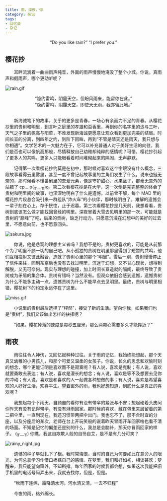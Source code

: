 ```yaml
---
title: 雨，深夜，你
category: 杂记
tags:
- 回忆录
- 杂记
---
```


<center>“Do you like rain?” “I prefer you.”</center>

## 樱花抄
&emsp;&emsp;耳畔流淌着一曲曲雨声纯音，外面的雨声慢慢地淹没了整个小城。你说，真雨声和假雨声，哪个更动听呢？

![rain.gif](https://i.loli.net/2020/03/26/ns7DCG3hyu61HRY.gif)

<center>“隐约雷鸣，阴霾天空，但盼风雨来，能留你在此。”</center>
<center>“隐约雷鸣，阴霾天空，即使天无雨，我亦留此地。”</center><br>

&emsp;&emsp;新海诚笔下的故事，关乎的更多是青春，一场心有余而力不足的青春。从樱花抄里的贵树和明里，到言叶之庭里的孝雄和百香里，再到你的名字里的泷与三叶，天气之子里的帆高与阳菜，不难发现新海诚更愿意让观众看到更加完美的结局。时间长亘的分离，到四年之约，到阶下回眸，再到“不管是晴天还是雨天，我只想与你相遇”。文学艺术的一大魅力在于，它可以补充普通人对于美好生活的向往，我们是否也可以像帆高那般，尽情释放自己幼稚却纯粹的感情呢？可惜，樱花抄引起了更多人的共鸣，更多人只能眼看着时间堆砌起来的隔阂，无声静默。

&emsp;&emsp;记得第一次看樱花抄约莫是在初中，那时候对喜欢这个字眼没有什么概念，三段故事看得云里雾里，甚至一度不曾记起故事里的主角们发生了什么。说来也挺无奈的，那时候看不懂番剧里的恋爱元素，像是守护甜心、水果篮子，都毫无意外的站错了 cp... o(╥﹏╥)o。第二次看樱花抄是在大学，这一次倒是完完整整的体会了贵树和明里间的故事，也深深地明白了什么是遗憾。以前曾不解，每个 MAD 里的樱花抄片段总会吸引来一群组队“炸火车”的小伙伴，那时候明白了，难解的遗憾会一辈子刻在心上，存于恍惚，止于迟暮。第三次看樱花抄是几天前，我想看看，贵树到底该怎么做才能找回曾经的明里。深夜冒着大雪去见明里的那一次，可能就是贵树的“巅峰”了吧，后来的贵树，缺乏行动力，只愿意沉浸在幻想中的美好的过去里，不愿意向前，也不愿意回头。

![sakura.jpg](https://i.loli.net/2020/03/26/N9IBVgh3cDnb6Lf.jpg)

&emsp;&emsp;你说，他是悲观的理想主义者吗？我想不是的，贵树更喜欢的，可能是从前那个为了明里不顾一切的自己吧。从小孤独的贵树在明里那里得到了短暂的共鸣，他们互相投射又彼此融合，造就了贵树心里的那个“明里”。雪后一别，贵树慢慢停止了信件来往，回到东京后也没有去找过明里，沉迷于幻想，又不甘心现状，想得到解脱，又无可奈何。现实与理想的碰撞，加上时间长亘造就的隔阂，最终导致了贵树成为矛盾的集合体。贵树有错吗？当然没有。但观众依旧会感到遗憾，遗憾贵树为什么不能多主动一点，遗憾贵树为什么不能早点去见明里。最终，贵树与明里相错，樱花树下的约定永远停在了这里。

![miss.gif](https://i.loli.net/2020/03/27/o3CU5QkclOYGBSI.gif)

&emsp;&emsp;小说里的贵树最后选择了“释然”，接受了新的生活。望向你我，如果我们也是“贵树”，我们又该做出怎样的抉择呢？

&emsp;&emsp;“如果，樱花掉落的速度是每秒五厘米，那么两颗心需要多久才能靠近？”

## 雨夜
&emsp;&emsp;雨往往令人神伤，又回忆起种种过往。关于雨的记忆，我始终能想起，那个天真又幼稚的小男孩儿，和那个可爱又温柔的女孩子。你说，长久的思念和欢愉时刻的想念，哪个更能证明是喜欢而不是寂寞呢？有人说，喜欢是克制；有人说，喜欢就要勇敢去表达；有人说，喜欢是漫长的想念；有人说，喜欢是等不及想要去见你的冲动；有人说，喜欢是和喜欢的人一起做各种想做的事；有人说，喜欢是希望喜欢的人好好生活，欢喜平生。望着窗外的雨，我也好想知道，到底什么是真正的喜欢呢？

&emsp;&emsp;我想起每个下雨天，自顾自的看你有没有带伞的紧张与不安；想起硬着头皮问你昨天有没有记得带伞，有没有淋雨回家。那时候的喜欢，藏在包里夹层留着的第二把伞里，一直到现在，我还习惯带两把伞出门。我也忘不了，那不合时宜的分座，以及分座后的某次，老师在台上开玩笑般的说着昨天冒雨开车回家啥也看不清的场面。不知是记忆的偏差还是别的什么，我总是会脑补，那天你冒雨回家的样子。 (╥﹏╥) 你瞧，我这自欺欺人般的自怜自艾，是不是有几分可笑？

![rainy_night.jpg](https://i.loli.net/2020/03/27/ZaSfCd5RFuGbAOh.jpg)

&emsp;&emsp;遗憾的种子早就扎下了根。我时常悔恨，当时的自己为何要如此在意旁人的眼光，为何总拿学习作借口桎梏自己的感情。在梦里，我们和好如初，相谈甚欢；梦醒来，我只能望向窗外，不知所措。每年回家的时候我都会想，如果这次我能把旧手机里的电话号码弄出来，我就去找你，但是，但是。

&emsp;&emsp;“秋雨下连绵，霜降清水河。河水清又清，一去不归程”

&emsp;&emsp;今夜的雨，格外绵长。